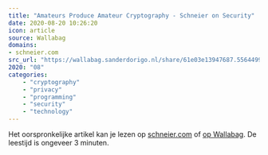 ```yaml
---
title: "Amateurs Produce Amateur Cryptography - Schneier on Security"
date: 2020-08-20 10:26:20
icon: article
source: Wallabag
domains:
- schneier.com
src_url: "https://wallabag.sanderdorigo.nl/share/61e03e13947687.55644994"
2020: "08"
categories:
    - "cryptography"
    - "privacy"
    - "programming"
    - "security"
    - "technology"
---
```

Het oorspronkelijke artikel kan je lezen op [schneier.com](https://www.schneier.com/blog/archives/2015/05/amateurs_produc.html) of [op Wallabag](https://wallabag.sanderdorigo.nl/share/61e03e13947687.55644994). De leestijd is ongeveer 3 minuten.